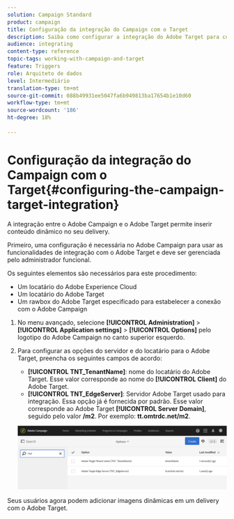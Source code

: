 ```yaml
---
solution: Campaign Standard
product: campaign
title: Configuração da integração do Campaign com o Target
description: Saiba como configurar a integração do Adobe Target para começar a usar conteúdo dinâmico no Adobe Campaign.
audience: integrating
content-type: reference
topic-tags: working-with-campaign-and-target
feature: Triggers
role: Arquiteto de dados
level: Intermediário
translation-type: tm+mt
source-git-commit: 088b49931ee5047fa6b949813ba17654b1e10d60
workflow-type: tm+mt
source-wordcount: '186'
ht-degree: 18%

---
```



# Configuração da integração do Campaign com o Target{#configuring-the-campaign-target-integration}

A integração entre o Adobe Campaign e o Adobe Target permite inserir conteúdo dinâmico no seu delivery.

Primeiro, uma configuração é necessária no Adobe Campaign para usar as funcionalidades de integração com o Adobe Target e deve ser gerenciada pelo administrador funcional.

Os seguintes elementos são necessários para este procedimento:

* Um locatário do Adobe Experience Cloud
* Um locatário do Adobe Target
* Um rawbox do Adobe Target especificado para estabelecer a conexão com o Adobe Campaign

1. No menu avançado, selecione **[!UICONTROL Administration]** > **[!UICONTROL Application settings]** > **[!UICONTROL Options]** pelo logotipo do Adobe Campaign no canto superior esquerdo.
1. Para configurar as opções do servidor e do locatário para o Adobe Target, preencha os seguintes campos de acordo:

   * **[!UICONTROL TNT_TenantName]**: nome do locatário do Adobe Target. Esse valor corresponde ao nome do **[!UICONTROL Client]** do Adobe Target.
   * **[!UICONTROL TNT_EdgeServer]**: Servidor Adobe Target usado para integração. Essa opção já é fornecida por padrão. Esse valor corresponde ao Adobe Target **[!UICONTROL Server Domain]**, seguido pelo valor **/m2**. Por exemplo: **tt.omtrdc.net/m2**.

   ![](assets/tar_options.png)

Seus usuários agora podem adicionar imagens dinâmicas em um delivery com o Adobe Target.
